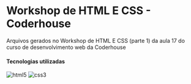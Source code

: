 # Workshop de HTML E CSS - Coderhouse
Arquivos gerados no Workshop de HTML E CSS (parte 1) da aula 17 do curso de desenvolvimento web da Coderhouse

#### Tecnologias utilizadas

<div style="display:inline_block">
  <img alt="html5" src="https://img.shields.io/badge/HTML5-E34F26?style=for-the-badge&logo=html5&logoColor=white"> 
  <img alt="css3" src="https://img.shields.io/badge/CSS3-1572B6?style=for-the-badge&logo=css3&logoColor=white">
  <img alt="css3" src="https://img.shields.io/badge/-Font%20Awesome-d6edff?style=for-the-badge&logo=Font%20Awesome>  
</div>
